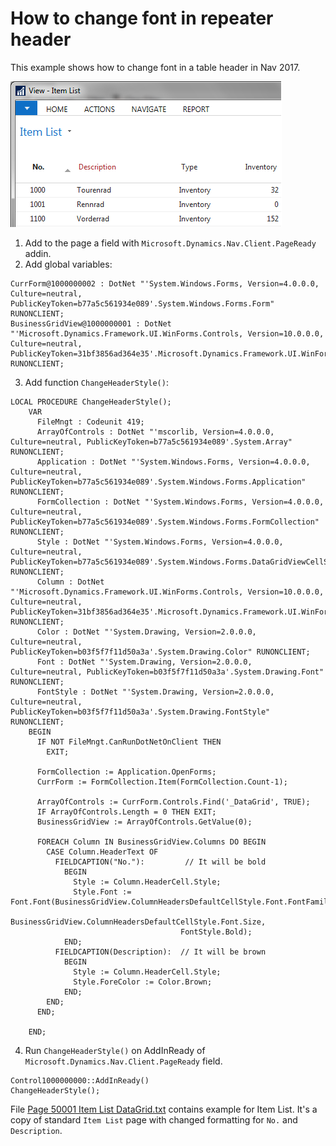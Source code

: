 # How to change font in repeater header
This example shows how to change font in a table header in Nav 2017.

![ItemList](Img/ItemList.png)
1. Add to the page a field with `Microsoft.Dynamics.Nav.Client.PageReady` addin.
2. Add global variables:
```
CurrForm@1000000002 : DotNet "'System.Windows.Forms, Version=4.0.0.0, Culture=neutral, PublicKeyToken=b77a5c561934e089'.System.Windows.Forms.Form" RUNONCLIENT;
BusinessGridView@1000000001 : DotNet "'Microsoft.Dynamics.Framework.UI.WinForms.Controls, Version=10.0.0.0, Culture=neutral, PublicKeyToken=31bf3856ad364e35'.Microsoft.Dynamics.Framework.UI.WinForms.Controls.BusinessGridView" RUNONCLIENT;
```
3. Add function `ChangeHeaderStyle()`: 
```
LOCAL PROCEDURE ChangeHeaderStyle();
    VAR
      FileMngt : Codeunit 419;
      ArrayOfControls : DotNet "'mscorlib, Version=4.0.0.0, Culture=neutral, PublicKeyToken=b77a5c561934e089'.System.Array" RUNONCLIENT;
      Application : DotNet "'System.Windows.Forms, Version=4.0.0.0, Culture=neutral, PublicKeyToken=b77a5c561934e089'.System.Windows.Forms.Application" RUNONCLIENT;
      FormCollection : DotNet "'System.Windows.Forms, Version=4.0.0.0, Culture=neutral, PublicKeyToken=b77a5c561934e089'.System.Windows.Forms.FormCollection" RUNONCLIENT;
      Style : DotNet "'System.Windows.Forms, Version=4.0.0.0, Culture=neutral, PublicKeyToken=b77a5c561934e089'.System.Windows.Forms.DataGridViewCellStyle" RUNONCLIENT;
      Column : DotNet "'Microsoft.Dynamics.Framework.UI.WinForms.Controls, Version=10.0.0.0, Culture=neutral, PublicKeyToken=31bf3856ad364e35'.Microsoft.Dynamics.Framework.UI.WinForms.Controls.BusinessGridViewColumn" RUNONCLIENT;
      Color : DotNet "'System.Drawing, Version=2.0.0.0, Culture=neutral, PublicKeyToken=b03f5f7f11d50a3a'.System.Drawing.Color" RUNONCLIENT;
      Font : DotNet "'System.Drawing, Version=2.0.0.0, Culture=neutral, PublicKeyToken=b03f5f7f11d50a3a'.System.Drawing.Font" RUNONCLIENT;
      FontStyle : DotNet "'System.Drawing, Version=2.0.0.0, Culture=neutral, PublicKeyToken=b03f5f7f11d50a3a'.System.Drawing.FontStyle" RUNONCLIENT;
    BEGIN
      IF NOT FileMngt.CanRunDotNetOnClient THEN
        EXIT;

      FormCollection := Application.OpenForms;
      CurrForm := FormCollection.Item(FormCollection.Count-1);

      ArrayOfControls := CurrForm.Controls.Find('_DataGrid', TRUE);
      IF ArrayOfControls.Length = 0 THEN EXIT;
      BusinessGridView := ArrayOfControls.GetValue(0);

      FOREACH Column IN BusinessGridView.Columns DO BEGIN
        CASE Column.HeaderText OF
          FIELDCAPTION("No."):         // It will be bold
            BEGIN
              Style := Column.HeaderCell.Style;
              Style.Font := Font.Font(BusinessGridView.ColumnHeadersDefaultCellStyle.Font.FontFamily,
                                      BusinessGridView.ColumnHeadersDefaultCellStyle.Font.Size,
                                      FontStyle.Bold);
            END;
          FIELDCAPTION(Description):  // It will be brown
            BEGIN
              Style := Column.HeaderCell.Style;
              Style.ForeColor := Color.Brown;
            END;
        END;
      END;

    END;
```
4. Run `ChangeHeaderStyle()` on AddInReady of `Microsoft.Dynamics.Nav.Client.PageReady` field.
```
Control1000000000::AddInReady()
ChangeHeaderStyle();
```
File [Page 50001 Item List DataGrid.txt](Objects/Page%2050001%20Item%20List%20DataGrid.txt) contains example for Item List. It's a copy of standard `Item List` page with changed formatting for `No.` and `Description`.
